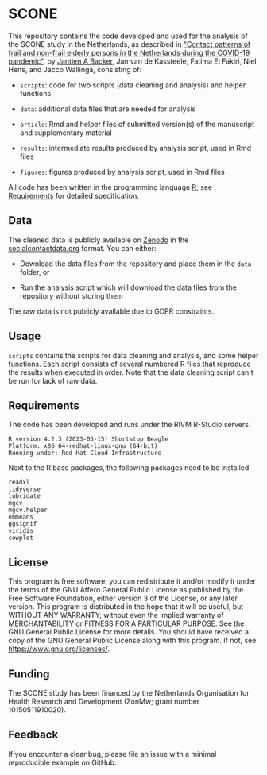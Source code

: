 # SCONE

This repository contains the code developed and used for the analysis of the SCONE study in the Netherlands, as described in ["Contact patterns of frail and non-frail elderly persons in the Netherlands during the COVID-19 pandemic"](https://www.medrxiv.org/content/10.1101/2023.05.09.23289550v1), by [Jantien A Backer](mailto:jantien.backer@rivm.nl), Jan van de Kassteele, Fatima El Fakiri, Niel Hens, and Jacco Wallinga, consisting of:

* `scripts`: code for two scripts (data cleaning and analysis) and helper functions

* `data`: additional data files that are needed for analysis

* `article`: Rmd and helper files of submitted version(s) of the manuscript and supplementary material

* `results`: intermediate results produced by analysis script, used in Rmd files

* `figures`: figures produced by analysis script, used in Rmd files

All code has been written in the programming language [R](https://www.r-project.org/about.html); see [Requirements](#requirements) for detailed specification.

## Data

The cleaned data is publicly available on [Zenodo](https://dx.doi.org/10.5281/zenodo.7649375) in the [socialcontactdata.org](https://www.socialcontactdata.org) format. You can either:

* Download the data files from the repository and place them in the `data` folder, or

* Run the analysis script which will download the data files from the repository without storing them

The raw data is not publicly available due to GDPR constraints.


## Usage

`scripts` contains the scripts for data cleaning and analysis, and some helper functions. Each script consists of several numbered R files that reproduce the results when executed in order. Note that the data cleaning script can't be run for lack of raw data.


## <a name = "requirements"></a> Requirements

The code has been developed and runs under the RIVM R-Studio servers.

```
R version 4.2.3 (2023-03-15) Shortstop Beagle
Platform: x86_64-redhat-linux-gnu (64-bit)
Running under: Red Hat Cloud Infrastructure
```

Next to the R base packages, the following packages need to be installed

```
readxl
tidyverse
lubridate
mgcv
mgcv.helper
emmeans
ggsignif
viridis
cowplot
```

## License

This program is free software: you can redistribute it and/or modify it under the terms of the GNU Affero General Public License as published by the Free Software Foundation, either version 3 of the License, or any later version. This program is distributed in the hope that it will be useful, but WITHOUT ANY WARRANTY; without even the implied warranty of MERCHANTABILITY or FITNESS FOR A PARTICULAR PURPOSE. See the GNU General Public License for more details. You should have received a copy of the GNU General Public License along with this program. If not, see <https://www.gnu.org/licenses/>.

## Funding

The SCONE study has been financed by the Netherlands Organisation for Health Research and Development (ZonMw; grant number 10150511910020).

## Feedback

If you encounter a clear bug, please file an issue with a minimal reproducible example on GitHub.

